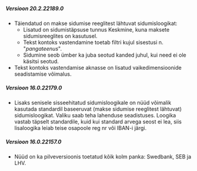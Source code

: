 ---
---

##### Versioon 20.2.22189.0
- Täiendatud on makse sidumise reeglitest lähtuvat sidumisloogikat:
  - Lisatud on sidumistäpsuse tunnus Keskmine, kuna maksete sidumisreeglites on kasutusel.
  - Tekst kontoks vastendamine toetab filtri kujul sisestusi n. "*pangateenus*".
  - Sidumine seob ümber ka juba seotud kanded juhul, kui need ei ole käsitsi seotud.
- Tekst kontoks vastendamise aknasse on lisatud vaikedimensioonide seadistamise võimalus.

##### Versioon 16.0.22179.0
- Lisaks senisele sisseehitatud sidumisloogikale on nüüd võimalik kasutada standardil baseeruvat (makse sidumise reeglitest lähtuvat) sidumisloogikat. Valiku saab teha lahenduse seadistuses.  Loogika vastab täpselt standardile, kuid kui standard arvega seost ei lea, siis lisaloogika leiab teise osapoole reg nr või IBAN-i järgi.

##### Versioon 16.0.22157.0
- Nüüd on ka pilveversioonis toetatud kõik kolm panka: Swedbank, SEB ja LHV.



